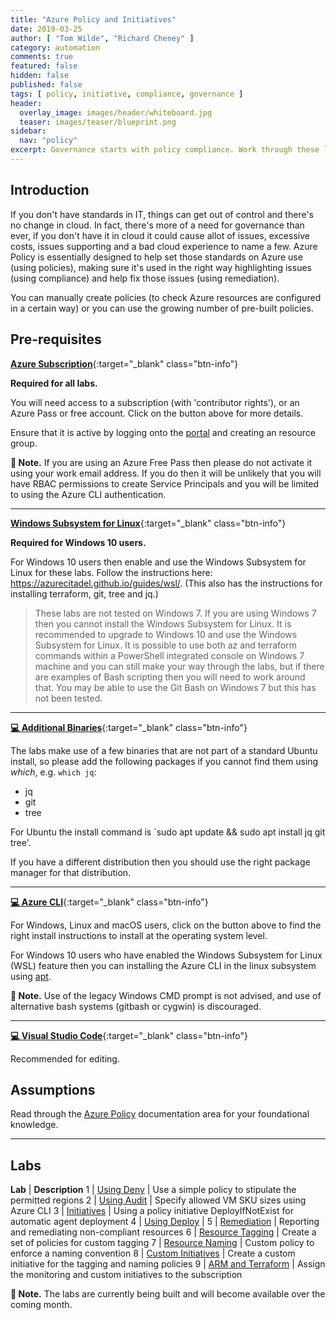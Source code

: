 ```yaml
---
title: "Azure Policy and Initiatives"
date: 2019-03-25
author: [ "Tom Wilde", "Richard Cheney" ]
category: automation
comments: true
featured: false
hidden: false
published: false
tags: [ policy, initiative, compliance, governance ]
header:
  overlay_image: images/header/whiteboard.jpg
  teaser: images/teaser/blueprint.png
sidebar:
  nav: "policy"
excerpt: Governance starts with policy compliance. Work through these labs to make Azure Policy and Initiatives work for you.
---
```


## Introduction

If you don't have standards in IT, things can get out of control and there's no change in cloud. In fact, there's more of a need for governance than ever, if you don't have it in cloud it could cause allot of issues, excessive costs, issues supporting and a bad cloud experience to name a few. Azure Policy is essentially designed to help set those standards on Azure use (using policies), making sure it's used in the right way highlighting issues (using compliance) and help fix those issues (using remediation).

You can manually create policies (to check Azure resources are configured in a certain way) or you can use the growing number of pre-built policies.

## Pre-requisites

[**Azure Subscription**](/guides/subscription){:target="_blank" class="btn-info"}

**Required for all labs.**

You will need access to a subscription (with 'contributor rights'), or an Azure Pass or free account. Click on the button above for more details.

Ensure that it is active by logging onto the [portal](http://portal.azure.com) and creating an resource group.

**💬 Note.** If you are using an Azure Free Pass then please do not activate it using your work email address.  If you do then it will be unlikely that you will have RBAC permissions to create Service Principals and you will be limited to using the Azure CLI authentication.

----------

[**Windows Subsystem for Linux**](https://azurecitadel.github.io/guides/wsl/){:target="_blank" class="btn-info"}

**Required for Windows 10 users.**

For Windows 10 users then enable and use the Windows Subsystem for Linux for these labs.   Follow the instructions here: <https://azurecitadel.github.io/guides/wsl/>.  (This also has the instructions for installing terraform, git, tree and jq.)

> These labs are not tested on Windows 7. If you are using Windows 7 then you cannot install the Windows Subsystem for Linux. It is recommended to upgrade to Windows 10 and use the Windows Subsystem for Linux. It is possible to use both az and terraform commands within a PowerShell integrated console on Windows 7 machine and you can still make your way through the labs, but if there are examples of Bash scripting then you will need to work around that. You may be able to use the Git Bash on Windows 7 but this has not been tested.

----------

[**💻 Additional Binaries**](#){:target="_blank" class="btn-info"}

The labs make use of a few binaries that are not part of a standard Ubuntu install, so please add the following packages if you cannot find them using _which_, e.g. `which jq`:

* jq
* git
* tree

For Ubuntu the install command is `sudo apt update && sudo apt install jq git tree'.

If you have a different distribution then you should use the right package manager for that distribution.

----------

[**💻 Azure CLI**](https://aka.ms/GetTheAzureCli){:target="_blank" class="btn-info"}

For Windows, Linux and macOS users, click on the button above to find the right install instructions to install at the operating system level.

For Windows 10 users who have enabled the Windows Subsystem for Linux (WSL) feature then you can installing the Azure CLI in the linux subsystem using [apt](https://docs.microsoft.com/en-us/cli/azure/install-azure-cli-apt?view=azure-cli-latest).

**💬 Note.** Use of the legacy Windows CMD prompt is not advised, and use of alternative bash systems (gitbash or cygwin) is discouraged.

----------

[**💻 Visual Studio Code**](/guides/vscode){:target="_blank" class="btn-info"}

Recommended for editing.

## Assumptions

Read through the [Azure Policy](https://docs.microsoft.com/en-gb/azure/governance/policy/overview) documentation area for your foundational knowledge.

----------

## Labs

**Lab** | **Description**
1 | [Using Deny](lab1) | Use a simple policy to stipulate the permitted regions
2 | [Using Audit](lab2) | Specify allowed VM SKU sizes using Azure CLI
3 | [Initiatives](lab3) | Using a policy initiative DeployIfNotExist for automatic agent deployment
4 | [Using Deploy](lab4) |
5 | [Remediation](lab5) | Reporting and remediating non-compliant resources
6 | [Resource Tagging](lab6) | Create a set of policies for custom tagging
7 | [Resource Naming](lab7) | Custom policy to enforce a naming convention
8 | [Custom Initiatives](lab8) | Create a custom initiative for the tagging and naming policies
9 | [ARM and Terraform](lab9) | Assign the monitoring and custom initiatives to the subscription

**💬 Note.** The labs are currently being built and will become available over the coming month.